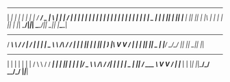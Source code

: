  _____ _   _ _     _        ____ ___  _   _ _____ ___ ____ 
|  ___| | | | |   | |      / ___/ _ \| \ | |  ___|_ _/ ___|
| |_  | | | | |   | |     | |  | | | |  \| | |_   | | |  _ 
|  _| | |_| | |___| |___  | |__| |_| | |\  |  _|  | | |_| |
|_|    \___/|_____|_____|  \____\___/|_| \_|_|   |___\____|
                                                           
 ______        _____ _____ ____ _   _ 
/ ___\ \      / /_ _|_   _/ ___| | | |
\___ \\ \ /\ / / | |  | || |   | |_| |
 ___) |\ V  V /  | |  | || |___|  _  |
|____/  \_/\_/  |___| |_| \____|_| |_|
                                      
 _   _ _   _   ___        _______ ___ 
| | | | | | | / \ \      / / ____|_ _|
| |_| | | | |/ _ \ \ /\ / /|  _|  | | 
|  _  | |_| / ___ \ V  V / | |___ | | 
|_| |_|\___/_/   \_\_/\_/  |_____|___|
                                      
